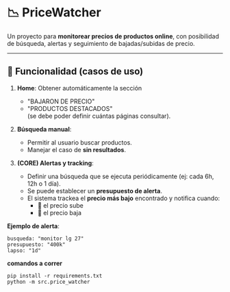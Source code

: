 # 📉 PriceWatcher

Un proyecto para **monitorear precios de productos online**, con posibilidad de búsqueda, alertas y seguimiento de bajadas/subidas de precio.

---

## 🚀 Funcionalidad (casos de uso)

1. **Home**: Obtener automáticamente la sección  
   - "BAJARON DE PRECIO"  
   - "PRODUCTOS DESTACADOS"  
   (se debe poder definir cuántas páginas consultar).

2. **Búsqueda manual**:
   - Permitir al usuario buscar productos.
   - Manejar el caso de **sin resultados**.

3. **(CORE) Alertas y tracking**:
   - Definir una búsqueda que se ejecuta periódicamente (ej: cada 6h, 12h o 1 día).  
   - Se puede establecer un **presupuesto de alerta**.  
   - El sistema trackea el **precio más bajo** encontrado y notifica cuando:  
     - 🔼 el precio sube  
     - 🔽 el precio baja

**Ejemplo de alerta**:  
```text
busqueda: "monitor lg 27"
presupuesto: "400k"
lapso: "1d"
```

**comandos a correr**
```text
pip install -r requirements.txt
python -m src.price_watcher
```